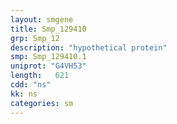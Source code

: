 ```yaml
---
layout: smgene
title: Smp_129410
grp: Smp_12
description: "hypothetical protein"
smp: Smp_129410.1
uniprot: "G4VH53"
length:   621
cdd: "ns"
kk: ns
categories: sm
---
```

